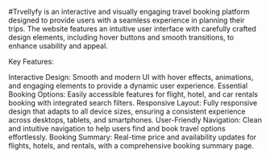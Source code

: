 #Trvellyfy is an interactive and visually engaging travel booking platform designed to provide users with a seamless experience in planning their trips. 
The website features an intuitive user interface with carefully crafted design elements, including hover buttons and smooth transitions, to enhance usability and appeal.

Key Features:

Interactive Design: Smooth and modern UI with hover effects, animations, and engaging elements to provide a dynamic user experience.
Essential Booking Options: Easily accessible features for flight, hotel, and car rentals booking with integrated search filters.
Responsive Layout: Fully responsive design that adapts to all device sizes, ensuring a consistent experience across desktops, tablets, and smartphones.
User-Friendly Navigation: Clean and intuitive navigation to help users find and book travel options effortlessly.
Booking Summary: Real-time price and availability updates for flights, hotels, and rentals, with a comprehensive booking summary page.
